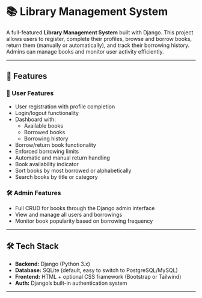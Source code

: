 # 📚 Library Management System

A full-featured **Library Management System** built with Django. This project allows users to register, complete their profiles, browse and borrow books, return them (manually or automatically), and track their borrowing history. Admins can manage books and monitor user activity efficiently.

---

## 🚀 Features

### 👥 User Features
- User registration with profile completion
- Login/logout functionality
- Dashboard with:
  - Available books
  - Borrowed books
  - Borrowing history
- Borrow/return book functionality
- Enforced borrowing limits
- Automatic and manual return handling
- Book availability indicator
- Sort books by most borrowed or alphabetically
- Search books by title or category

### 🛠 Admin Features
- Full CRUD for books through the Django admin interface
- View and manage all users and borrowings
- Monitor book popularity based on borrowing frequency

---

## 🛠️ Tech Stack

- **Backend:** Django (Python 3.x)
- **Database:** SQLite (default, easy to switch to PostgreSQL/MySQL)
- **Frontend:** HTML + optional CSS framework (Bootstrap or Tailwind)
- **Auth:** Django’s built-in authentication system

---






